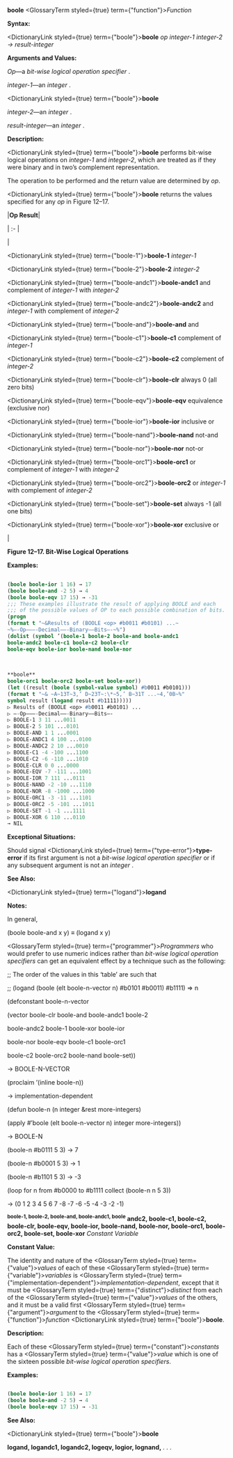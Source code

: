 **boole** <GlossaryTerm styled={true} term={"function"}><i>Function</i></GlossaryTerm> 



**Syntax:** 



<DictionaryLink styled={true} term={"boole"}><b>boole</b></DictionaryLink> *op integer-1 integer-2 → result-integer* 



**Arguments and Values:** 



*Op*—a *bit-wise logical operation specifier* . 



*integer-1*—an *integer* . 







 



 



<DictionaryLink styled={true} term={"boole"}><b>boole</b></DictionaryLink> 



*integer-2*—an *integer* . 



*result-integer*—an *integer* . 



**Description:** 



<DictionaryLink styled={true} term={"boole"}><b>boole</b></DictionaryLink> performs bit-wise logical operations on *integer-1* and *integer-2*, which are treated as if they were binary and in two’s complement representation. 



The operation to be performed and the return value are determined by *op*. 



<DictionaryLink styled={true} term={"boole"}><b>boole</b></DictionaryLink> returns the values specified for any *op* in Figure 12–17. 



|**Op Result**|

| :- |

|<p><DictionaryLink styled={true} term={"boole-1"}><b>boole-1</b></DictionaryLink> *integer-1* </p><p><DictionaryLink styled={true} term={"boole-2"}><b>boole-2</b></DictionaryLink> *integer-2* </p><p><DictionaryLink styled={true} term={"boole-andc1"}><b>boole-andc1</b></DictionaryLink> and complement of *integer-1* with *integer-2* </p><p><DictionaryLink styled={true} term={"boole-andc2"}><b>boole-andc2</b></DictionaryLink> and *integer-1* with complement of *integer-2* </p><p><DictionaryLink styled={true} term={"boole-and"}><b>boole-and</b></DictionaryLink> and </p><p><DictionaryLink styled={true} term={"boole-c1"}><b>boole-c1</b></DictionaryLink> complement of *integer-1* </p><p><DictionaryLink styled={true} term={"boole-c2"}><b>boole-c2</b></DictionaryLink> complement of *integer-2* </p><p><DictionaryLink styled={true} term={"boole-clr"}><b>boole-clr</b></DictionaryLink> always 0 (all zero bits) </p><p><DictionaryLink styled={true} term={"boole-eqv"}><b>boole-eqv</b></DictionaryLink> equivalence (exclusive nor) </p><p><DictionaryLink styled={true} term={"boole-ior"}><b>boole-ior</b></DictionaryLink> inclusive or </p><p><DictionaryLink styled={true} term={"boole-nand"}><b>boole-nand</b></DictionaryLink> not-and </p><p><DictionaryLink styled={true} term={"boole-nor"}><b>boole-nor</b></DictionaryLink> not-or </p><p><DictionaryLink styled={true} term={"boole-orc1"}><b>boole-orc1</b></DictionaryLink> or complement of *integer-1* with *integer-2* </p><p><DictionaryLink styled={true} term={"boole-orc2"}><b>boole-orc2</b></DictionaryLink> or *integer-1* with complement of *integer-2* </p><p><DictionaryLink styled={true} term={"boole-set"}><b>boole-set</b></DictionaryLink> always -1 (all one bits) </p><p><DictionaryLink styled={true} term={"boole-xor"}><b>boole-xor</b></DictionaryLink> exclusive or</p>|





**Figure 12–17. Bit-Wise Logical Operations** 



**Examples:**
```lisp
 
(boole boole-ior 1 16) → 17 
(boole boole-and -2 5) → 4 
(boole boole-eqv 17 15) → -31 
;;; These examples illustrate the result of applying BOOLE and each 
;;; of the possible values of OP to each possible combination of bits. 
(progn 
(format t "~&Results of (BOOLE <op> #b0011 #b0101) ...~ 
~%–-Op–––-Decimal––-Binary––Bits–-~%") 
(dolist (symbol ’(boole-1 boole-2 boole-and boole-andc1 
boole-andc2 boole-c1 boole-c2 boole-clr 
boole-eqv boole-ior boole-nand boole-nor 

 
 
**boole** 
boole-orc1 boole-orc2 boole-set boole-xor)) 
(let ((result (boole (symbol-value symbol) #b0011 #b0101))) 
(format t "~& ~A~13T~3,’ D~23T~:\*~5,’ B~31T ...~4,’0B~%" 
symbol result (logand result #b1111))))) 
▷ Results of (BOOLE <op> #b0011 #b0101) ... 
▷ –-Op–––-Decimal––-Binary––Bits–- 
▷ BOOLE-1 3 11 ...0011 
▷ BOOLE-2 5 101 ...0101 
▷ BOOLE-AND 1 1 ...0001 
▷ BOOLE-ANDC1 4 100 ...0100 
▷ BOOLE-ANDC2 2 10 ...0010 
▷ BOOLE-C1 -4 -100 ...1100 
▷ BOOLE-C2 -6 -110 ...1010 
▷ BOOLE-CLR 0 0 ...0000 
▷ BOOLE-EQV -7 -111 ...1001 
▷ BOOLE-IOR 7 111 ...0111 
▷ BOOLE-NAND -2 -10 ...1110 
▷ BOOLE-NOR -8 -1000 ...1000 
▷ BOOLE-ORC1 -3 -11 ...1101 
▷ BOOLE-ORC2 -5 -101 ...1011 
▷ BOOLE-SET -1 -1 ...1111 
▷ BOOLE-XOR 6 110 ...0110 
→ NIL 

```
**Exceptional Situations:** 



Should signal <DictionaryLink styled={true} term={"type-error"}><b>type-error</b></DictionaryLink> if its first argument is not a *bit-wise logical operation specifier* or if any subsequent argument is not an *integer* . 



**See Also:** 



<DictionaryLink styled={true} term={"logand"}><b>logand</b></DictionaryLink> 



**Notes:** 



In general, 



(boole boole-and x y) *≡* (logand x y) 



<GlossaryTerm styled={true} term={"programmer"}><i>Programmers</i></GlossaryTerm> who would prefer to use numeric indices rather than *bit-wise logical operation specifiers* can get an equivalent effect by a technique such as the following: 



;; The order of the values in this ‘table’ are such that 



;; (logand (boole (elt boole-n-vector n) #b0101 #b0011) #b1111) =&gt; n 



(defconstant boole-n-vector 



(vector boole-clr boole-and boole-andc1 boole-2 



boole-andc2 boole-1 boole-xor boole-ior 



boole-nor boole-eqv boole-c1 boole-orc1 







 



 



boole-c2 boole-orc2 boole-nand boole-set)) 



→ BOOLE-N-VECTOR 



(proclaim ’(inline boole-n)) 



→ implementation-dependent 



(defun boole-n (n integer &amp;rest more-integers) 



(apply #’boole (elt boole-n-vector n) integer more-integers)) 



→ BOOLE-N 



(boole-n #b0111 5 3) → 7 



(boole-n #b0001 5 3) → 1 



(boole-n #b1101 5 3) → -3 



(loop for n from #b0000 to #b1111 collect (boole-n n 5 3)) 



→ (0 1 2 3 4 5 6 7 -8 -7 -6 -5 -4 -3 -2 -1) 



<b><sup>boole-1, boole-2, boole-and, boole-andc1, boole</sup> andc2, boole-c1, boole-c2, boole-clr, boole-eqv, boole-ior, boole-nand, boole-nor, boole-orc1, boole-orc2, boole-set, boole-xor</b> <i>Constant Variable</i> 



**Constant Value:** 



The identity and nature of the <GlossaryTerm styled={true} term={"value"}><i>values</i></GlossaryTerm> of each of these <GlossaryTerm styled={true} term={"variable"}><i>variables</i></GlossaryTerm> is <GlossaryTerm styled={true} term={"implementation-dependent"}><i>implementation-dependent</i></GlossaryTerm>, except that it must be <GlossaryTerm styled={true} term={"distinct"}><i>distinct</i></GlossaryTerm> from each of the <GlossaryTerm styled={true} term={"value"}><i>values</i></GlossaryTerm> of the others, and it must be a valid first <GlossaryTerm styled={true} term={"argument"}><i>argument</i></GlossaryTerm> to the <GlossaryTerm styled={true} term={"function"}><i>function</i></GlossaryTerm> <DictionaryLink styled={true} term={"boole"}><b>boole</b></DictionaryLink>. 



**Description:** 



Each of these <GlossaryTerm styled={true} term={"constant"}><i>constants</i></GlossaryTerm> has a <GlossaryTerm styled={true} term={"value"}><i>value</i></GlossaryTerm> which is one of the sixteen possible *bit-wise logical operation specifiers*. 



**Examples:**
```lisp

(boole boole-ior 1 16) → 17 
(boole boole-and -2 5) → 4 
(boole boole-eqv 17 15) → -31 

```
**See Also:** 



<DictionaryLink styled={true} term={"boole"}><b>boole</b></DictionaryLink> 







 



 



**logand, logandc1, logandc2, logeqv, logior, lognand,** *. . .* 




